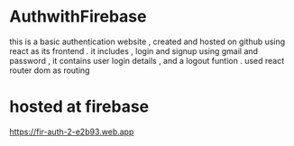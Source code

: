 # AuthwithFirebase
this is a basic authentication website , created and hosted on github using react as its frontend . it includes , login and signup using gmail and password , it contains user login details  , and a logout funtion . used react router dom as routing 


# hosted at firebase
https://fir-auth-2-e2b93.web.app
